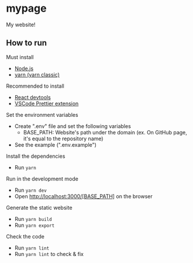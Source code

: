 # mypage

My website!

## How to run

Must install

- [Node.js](https://nodejs.org/)
- [yarn (yarn classic)](https://classic.yarnpkg.com/en/docs/install)

Recommended to install

- [React devtools](https://chrome.google.com/webstore/detail/react-developer-tools/fmkadmapgofadopljbjfkapdkoienihi?hl=ko)
- [VSCode Prettier extension](https://marketplace.visualstudio.com/items?itemName=esbenp.prettier-vscode)

Set the environment variables

- Create ".env" file and set the following variables
  - BASE_PATH: Website's path under the domain (ex. On GitHub page, it's equal to the repository name)
- See the example (".env.example")

Install the dependencies

- Run `yarn`

Run in the development mode

- Run `yarn dev`
- Open <http://localhost:3000/[BASE_PATH]> on the browser

Generate the static website

- Run `yarn build`
- Run `yarn export`

Check the code

- Run `yarn lint`
- Run `yarn lint` to check & fix
